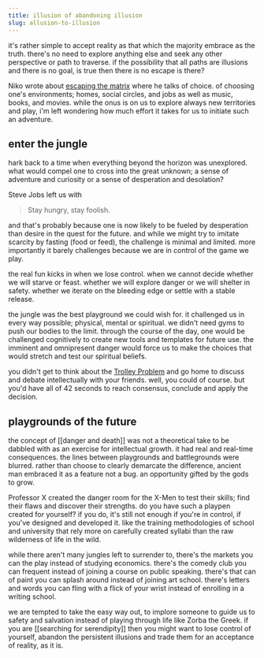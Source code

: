 ```yaml
---
title: illusion of abandoning illusion
slug: allusion-to-illusion
---
```

it's rather simple to accept reality as that which the majority embrace as the truth. there's no need to explore anything else and seek any other perspective or path to traverse. if the possibility that all paths are illusions and there is no goal, is true then there is no escape is there?

Niko wrote about [escaping the matrix](https://sissiphys.substack.com/p/escape-the-matrix-enter-the-truman) where he talks of choice. of choosing one's  environments; homes, social circles, and jobs as well as music, books, and movies. while the onus is on us to explore always new territories and play, i'm left wondering how much effort it takes for us to initiate such an adventure.

## enter the jungle
hark back to a time when everything beyond the horizon was unexplored. what would compel one to cross into the great unknown; a sense of adventure and curiosity or a sense of desperation and desolation?

Steve Jobs left us with 
> Stay hungry, stay foolish. 

and that's probably because one is now likely to be fueled by desperation than desire in the quest for the future. and while we might try to imitate scarcity by fasting (food or feed), the challenge is minimal and limited. more importantly it barely challenges because we are in control of the game we play.

the real fun kicks in when we lose control. when we cannot decide whether we will starve or feast. whether we will explore danger or we will shelter in safety. whether we iterate on the bleeding edge or settle with a stable release. 

the jungle was the best playground we could wish for. it challenged us in every way possible; physical, mental or spiritual. we didn't need gyms to push our bodies to the limit. through the course of the day, one would be challenged cognitively to create new tools and templates for future use. the imminent and omnipresent danger would force us to make the choices that would stretch and test our spiritual beliefs. 

you didn't get to think about the [Trolley Problem](https://www.turing.ac.uk/blog/ais-trolley-problem-problem) and go home to discuss and debate intellectually with your friends. well, you could of course. but you'd have all of 42 seconds to reach consensus, conclude and apply the decision.

## playgrounds of the future
the concept of [[danger and death]] was not a theoretical take to be dabbled with as an exercise for intellectual growth. it had real and real-time consequences. the lines between playgrounds and  battlegrounds were blurred. rather than choose to clearly demarcate the difference, ancient man embraced it as a feature not a bug. an opportunity gifted by the gods to grow. 

Professor X created the danger room for the X-Men to test their skills; find their flaws and discover their strengths. do you have such a playpen created for yourself? if you do, it's still not enough if you're in control, if you've designed and developed it. like the training methodologies of school and university that rely more on carefully created syllabi 
than the raw wilderness of life in the wild.

while there aren't many jungles left to surrender to, there's the markets you can the play instead of studying economics. there's the comedy club you can frequent instead of joining a course on public speaking. there's that can of paint you can splash around instead of joining art school. there's letters and words you can fling with a flick of your wrist instead of enrolling in a writing school.

we are tempted to take the easy way out, to implore someone to guide us to safety and salvation instead of playing through life like Zorba the Greek. if you are [[searching for serendipity]] then you might want to lose control of yourself, abandon the persistent illusions and trade them for an acceptance of reality, as it is.